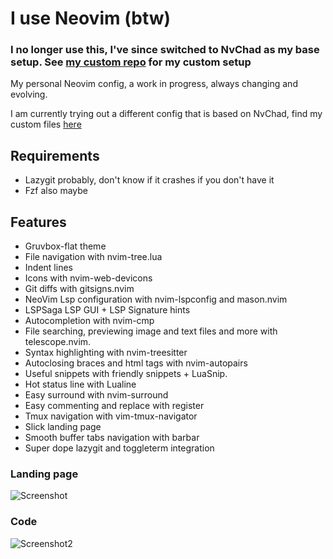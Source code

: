 # I use Neovim (btw)

### I no longer use this, I've since switched to NvChad as my base setup. See [my custom repo](https://github.com/IsakLarsson/nvchad-custom) for my custom setup

My personal Neovim config, a work in progress, always changing and evolving.

I am currently trying out a different config that is based on NvChad, find my custom files [here](https://github.com/IsakLarsson/nvchad-custom)

## Requirements

- Lazygit probably, don't know if it crashes if you don't have it
- Fzf also maybe

## Features

- Gruvbox-flat theme
- File navigation with nvim-tree.lua
- Indent lines
- Icons with nvim-web-devicons
- Git diffs with gitsigns.nvim
- NeoVim Lsp configuration with nvim-lspconfig and mason.nvim
- LSPSaga LSP GUI + LSP Signature hints
- Autocompletion with nvim-cmp
- File searching, previewing image and text files and more with telescope.nvim.
- Syntax highlighting with nvim-treesitter
- Autoclosing braces and html tags with nvim-autopairs
- Useful snippets with friendly snippets + LuaSnip.
- Hot status line with Lualine
- Easy surround with nvim-surround
- Easy commenting and replace with register
- Tmux navigation with vim-tmux-navigator
- Slick landing page
- Smooth buffer tabs navigation with barbar
- Super dope lazygit and toggleterm integration

### Landing page

![Screenshot](https://i.ibb.co/kMFvyqX/Landing.png)

### Code

![Screenshot2](https://i.ibb.co/k4S8s4B/Code.png)
